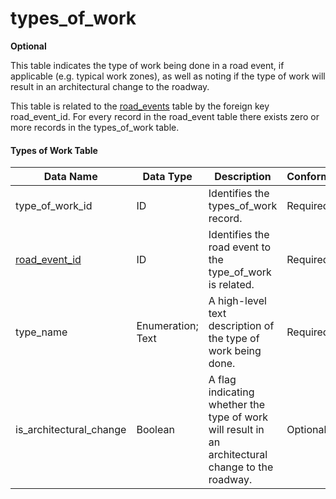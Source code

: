 # types_of_work
**Optional**

This table indicates the type of work being done in a road event, if applicable (e.g. typical work zones), as well as noting if the type of work will result in an architectural change to the roadway.

This table is related to the [road_events](/spec-content/data-tables/road_events.md) table by the foreign key road_event_id.  For every record in the road_event table there exists zero or more records in the types_of_work table.

#### Types of Work Table
Data Name|Data Type|Description|Conformance|Notes
-|-|-|-|-|
type_of_work_id|ID|Identifies the types_of_work record.|Required|Primary key
[road_event_id](/spec-content/data-tables/road_events.md)|ID|Identifies the road event to the type_of_work is related.|Required|Foreign key
type_name|Enumeration; Text|A high-level text description of the type of work being done.|Required|See [Work Type Name Enumerated Type](/spec-content/enumerated-types/work_type_name.md)
is_architectural_change|Boolean|A flag indicating whether the type of work will result in an architectural change to the roadway.|Optional|
